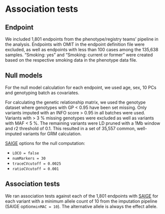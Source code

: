 # Association tests

## Endpoint 

We included 1,801 endpoints from the phenotype/registry teams’ pipeline in the analysis. Endpoints with OMIT in the endpoint definition file were excluded, as well as endpoints with less than 100 cases among the 135,638 samples. “Smoking: yes” and “Smoking: current or former” were created based on the respective smoking data in the phenotype data file. 

## Null models

For the null model calculation for each endpoint, we used age, sex, 10 PCs and genotyping batch as covariates. 

For calculating the genetic relationship matrix, we used the genotype dataset where genotypes with GP &lt; 0.95 have been set missing. Only variants imputed with an INFO score &gt; 0.95 in all batches were used. Variants with &gt; 3 % missing genotypes were excluded as well as variants with MAF &lt; 5 %. The remaining variants were LD pruned with a 1Mb window and r2 threshold of 0.1. This resulted in a set of 35,557 common, well-imputed variants for GRM calculation. 

[SAIGE](https://github.com/weizhouUMICH/SAIGE/) options for the null computation:

* `LOCO = false`
* `numMarkers = 30`
* `traceCVcutoff = 0.0025`
* `ratioCVcutoff = 0.001`

## Association tests

We ran association tests against each of the 1,801 endpoints with [SAIGE](https://github.com/weizhouUMICH/SAIGE/) for each variant with a minimum allele count of 10 from the imputation pipeline \(SAIGE option`minMAC = 10`\). The alternative allele is always the effect allele.

